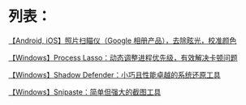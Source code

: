 # 列表：

[【Android, iOS】照片扫瞄仪（Google 相册产品），去除眩光，校准颜色](【Android%2C%20iOS】照片扫瞄仪（Google%20相册产品），去除眩光，校准颜色.md)

[【Windows】Process Lasso：动态调整进程优先级，有效解决卡顿问题](【Windows】Process%20Lasso：动态调整进程优先级，有效解决卡顿问题.md)

[【Windows】Shadow Defender：小巧且性能卓越的系统还原工具](【Windows】Shadow%20Defender：小巧且性能卓越的系统还原工具.md)

[【Windows】Snipaste：简单但强大的截图工具](【Windows】Snipaste：简单但强大的截图工具.md)
